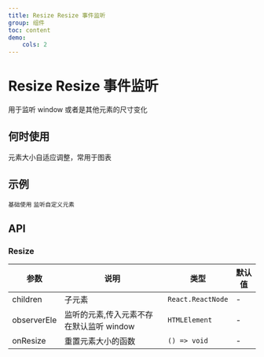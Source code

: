 ```yaml
---
title: Resize Resize 事件监听
group: 组件
toc: content
demo:
    cols: 2
---
```


# Resize Resize 事件监听

用于监听 window 或者是其他元素的尺寸变化

## 何时使用

元素大小自适应调整，常用于图表

## 示例

<code src="./demos/basic.tsx" description="请调整窗口大小以查看效果">基础使用</code>
<code src="./demos/observerEle.tsx" description="请调整元素大小以查看效果，通过设置`observerEle`自定义监听元素">监听自定义元素</code>

## API

### Resize

| 参数        | 说明                                     | 类型              | 默认值 |
| ----------- | ---------------------------------------- | ----------------- | ------ |
| children    | 子元素                                   | `React.ReactNode` | -      |
| observerEle | 监听的元素,传入元素不存在默认监听 window | `HTMLElement`     | -      |
| onResize    | 重置元素大小的函数                       | `() => void`      | -      |
